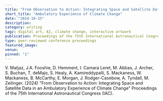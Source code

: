 ```yaml
---
title: "From Observation to Action: Integrating Space and Satellite Data in an Ambulatory Experience of Climate Change"
short_title: "Ambulatory Experience of Climate Change"
date: "2024-10-15"
description:
category: writing
tagz: digital art, AI, climate change, interactive artwork
publication: Proceedings of the 75th International Astronautical Congress (IAC)
type: peer-reviewed conference proceedings
featured_image:
venue:
pinned: "1"
---
```


V. Matjaz, J.A. Fooshie, D. Hemment, I. Camara Leret, M. Abbas, J. Archer, S. Buchan, T. deMajo, S. Healy, A. Kamireddypalli, S. Mackaness, W. Mackaness, B. McCarthy, E. Morgan, J. Rodger-Casebow, A. Tyndall, M. Zeilinger. (2024) "From Observation to Action: Integrating Space and Satellite Data in an Ambulatory Experience of Climate Change" Proceedings of the 75th International Astronautical Congress (IAC).
